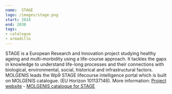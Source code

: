 ```yaml
---
name:  STAGE
logo: /images/stage.png 
start: 2024
end: 2030
tags:
- catalogue
- armadillo
---
```

STAGE is a European Research and Innovation project studying healthy ageing and multi-morbidity using a life-course approach. It tackles the gaps in
knowledge to understand life-long processes and their connections with biological, environmental, social, historical and infrastructural factors. MOLGENIS
leads the Wp9 STAGE lifecourse intelligence portal which is built on MOLGENIS catalogue.
(EU Horizon 101137146). More information: [Project website](https://stage-healthyageing.eu/) - [MOLGENIS catalogue for STAGE](https://data-catalogue.molgeniscloud.org/catalogue/catalogue/STAGE)